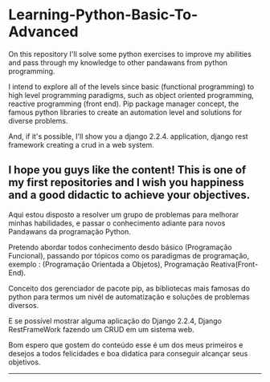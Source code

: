 # Learning-Python-Basic-To-Advanced

On this repository  I'll solve some python exercises to improve my abilities and pass through my knowledge to other pandawans from python programming. 

I intend to explore all of the levels since basic (functional programming) to high level programming paradigms, such as object oriented programming,  reactive programming (front end).
Pip package manager concept,  the famous python libraries to create an automation level and solutions for diverse problems. 

And, if it's possible, I'll show you a django 2.2.4. application, django rest framework  creating a crud in a web system. 

I hope you guys like the content! This is one of my first repositories and I wish you happiness and a good didactic to achieve your objectives.
------------------------------------------------------------------------------------------------------------------------------------------
 Aqui estou disposto a resolver um grupo de problemas para melhorar minhas habilidades, e passar o conhecimento adiante para novos Pandawans da programação Python.

Pretendo abordar todos conhecimento desdo básico (Programação Funcional), passando por tópicos como os paradigmas de programação, exemplo : (Programação Orientada a Objetos), Programação Reativa(Front-End).

Conceito dos gerenciador de pacote pip, as bibliotecas mais famosas do python para termos um nivél de automatização e soluções de problemas diversos.

E se possível mostrar alguma aplicação do Django 2.2.4, Django RestFrameWork fazendo um CRUD em um sistema web.

Bom espero que gostem do conteúdo esse é um dos meus primeiros e desejos a todos felicidades e boa didatica para conseguir alcançar seus objetivos.

------------------------------------------------------------------------------------------------------------------------------------------
